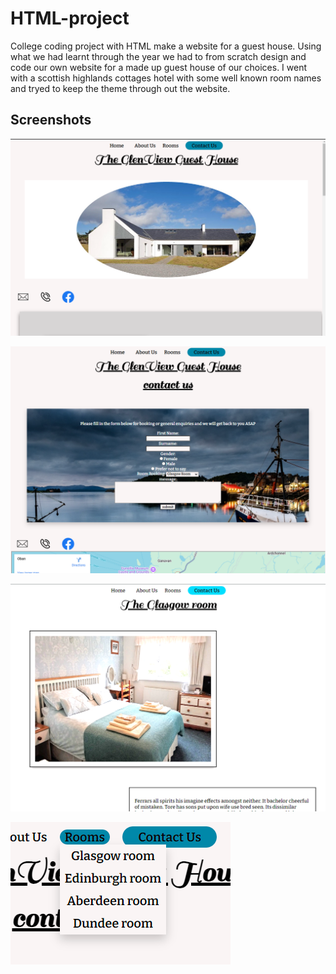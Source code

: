 # HTML-project
College coding project with HTML make a website for a guest house. Using what we had learnt through the year we had to from scratch design and code our own website for a made up guest house of our choices. I went with a scottish highlands cottages hotel with some well known room names and tryed to keep the theme through out the website.
<h2>Screenshots</h2>

![alt text](https://github.com/sean9207/HTML-project/blob/main/index%20screen%20shot.png)

![alt text](https://github.com/sean9207/HTML-project/blob/main/contact%20form.png)

![alt text](https://github.com/sean9207/HTML-project/blob/main/roomview.png)

![alt text](https://github.com/sean9207/HTML-project/blob/main/droopdown%20menu.png)
